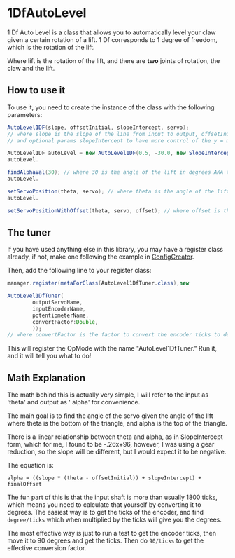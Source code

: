 # 1DfAutoLevel

1 Df Auto Level is a class that allows you to automatically level your claw given a certain rotation
of a lift. 1 Df
corresponds to 1 degree of freedom, which is the rotation of the lift.

Where lift is the rotation of the lift, and there are **two** joints of rotation, the claw and the
lift.

## How to use it

To use it, you need to create the instance of the class with the following parameters:

``` java
AutoLevel1DF(slope, offsetInitial, slopeIntercept, servo);
// where slope is the slope of the line from input to output, offsetInitial is the initial offset of the servo at level
// and optional params slopeIntercept to have more control of the y = mx + b equation, and servo is the servo to use at the output, or you can just use raw functions to get the data.
```

```java
AutoLevel1DF autoLevel = new AutoLevel1DF(0.5, -30.0, new SlopeIntercept(0.5, 20), servo);
autoLevel.

findAlphaVal(30); // where 30 is the angle of the lift in degrees AKA theta input - this returns the calculated servo position
autoLevel.

setServoPosition(theta, servo); // where theta is the angle of the lift in degrees, servo is the servo to set
autoLevel.

setServoPositionWithOffset(theta, servo, offset); // where offset is the offset to apply to the servo position AKA not 100% level
```

## The tuner

If you have used anything else in this library, you may have a register class already, if not, make
one following the
example in [ConfigCreator](Config-Creator.md).

Then, add the following line to your register class:

```java
manager.register(metaForClass(AutoLevel1DfTuner.class),new

AutoLevel1DfTuner(
        outputServoName,
        inputEncoderName,
        potentiometerName,
        convertFactor:Double,
        ));
// where convertFactor is the factor to convert the encoder ticks to degrees, if you don't know it, just run the tuner with 1.0 as the input and it will tell you what it is.
```

This will register the OpMode with the name "AutoLevel1DfTuner." Run it, and it will tell you what
to do!

## Math Explanation

The math behind this is actually very simple, I will refer to the input as 'theta' and output as '
alpha' for
convenience.

The main goal is to find the angle of the servo given the angle of the lift where theta is the
bottom of the triangle,
and alpha is the top of the triangle.

There is a linear relationship between theta and alpha, as in SlopeIntercept form, which for me, I
found to be -.26x+96,
however, I was using a gear reduction, so the slope will be different, but I would expect it to be
negative.

The equation is:

```
alpha = ((slope * (theta - offsetInitial)) + slopeIntercept) + finalOffset
```

The fun part of this is that the input shaft is more than usually 1800 ticks, which means you need
to calculate that
yourself by converting it to degrees. The easiest way is to get the ticks of the encoder, and find
`degree/ticks` which
when multiplied by the ticks will give you the degrees.

The most effective way is just to run a test to get the encoder ticks, then move it to 90 degrees
and get the ticks.
Then do `90/ticks` to get the effective conversion factor.